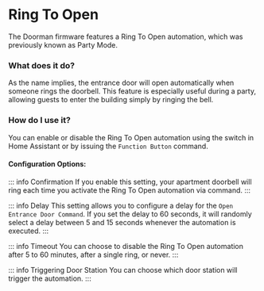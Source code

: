 # Ring To Open <Badge type="warning" text="Party Mode" />

The Doorman firmware features a Ring To Open automation, which was previously known as Party Mode.

### What does it do?
As the name implies, the entrance door will open automatically when someone rings the doorbell.
This feature is especially useful during a party, allowing guests to enter the building simply by ringing the bell.

### How do I use it?
You can enable or disable the Ring To Open automation using the switch in Home Assistant or by issuing the `Function Button` command.

#### Configuration Options:
::: info Confirmation
If you enable this setting, your apartment doorbell will ring each time you activate the Ring To Open automation via command.
:::

::: info Delay
This setting allows you to configure a delay for the `Open Entrance Door Command`. If you set the delay to 60 seconds, it will randomly select a delay between 5 and 15 seconds whenever the automation is executed.
:::

::: info Timeout
You can choose to disable the Ring To Open automation after 5 to 60 minutes, after a single ring, or never.
:::

::: info Triggering Door Station
You can choose which door station will trigger the automation.
:::